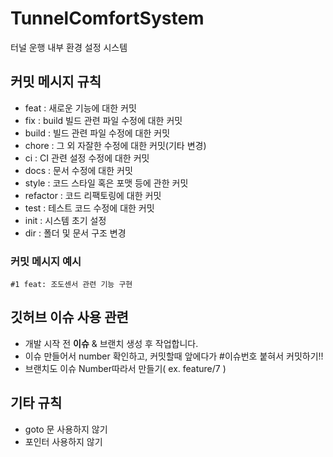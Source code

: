 # TunnelComfortSystem
터널 운행 내부 환경 설정 시스템

## 커밋 메시지 규칙
- feat : 새로운 기능에 대한 커밋
- fix : build 빌드 관련 파일 수정에 대한 커밋
- build : 빌드 관련 파일 수정에 대한 커밋
- chore : 그 외 자잘한 수정에 대한 커밋(기타 변경)
- ci : CI 관련 설정 수정에 대한 커밋
- docs : 문서 수정에 대한 커밋
- style : 코드 스타일 혹은 포맷 등에 관한 커밋
- refactor : 코드 리팩토링에 대한 커밋
- test : 테스트 코드 수정에 대한 커밋
- init : 시스템 초기 설정
- dir : 폴더 및 문서 구조 변경
### 커밋 메시지 예시
`#1 feat: 조도센서 관련 기능 구현`

## 깃허브 이슈 사용 관련
- 개발 시작 전 **이슈** & 브랜치 생성 후 작업합니다.
- 이슈 만들어서 number 확인하고, 커밋할때 앞에다가 #이슈번호 붙혀서 커밋하기!!
- 브랜치도 이슈 Number따라서 만들기( ex. feature/7 )

## 기타 규칙
- goto 문 사용하지 않기
- 포인터 사용하지 않기 
